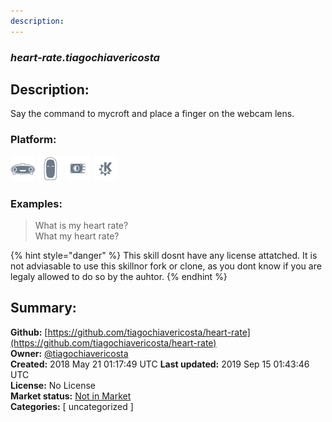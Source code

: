 ```yaml
---
description: 
---
```


### _heart-rate.tiagochiavericosta_  
## Description:  
Say the command to mycroft and place a finger on the webcam lens.  
  
### Platform:  
 ![Mark I](../.gitbook/assets/mark-1-icon.png)  ![Mark II](../.gitbook/assets/mark-2-icon.png)  ![Picroft](../.gitbook/assets/picroft-icon.png)  ![plasmoid](../.gitbook/assets/kde.png)   
### Examples:  
> What is my heart rate?  
> What my heart rate?  
  
{% hint style="danger" %}
This skill dosnt have any license attatched. It is not adviasable to use this skillnor fork or clone, as you dont know if you are legaly allowed to do so by the auhtor.
{% endhint %}
  
## Summary:  
**Github:** [https://github.com/tiagochiavericosta/heart-rate](https://github.com/tiagochiavericosta/heart-rate)  
**Owner:** [@tiagochiavericosta](https://github.com/tiagochiavericosta)  
**Created:** 2018 May 21 01:17:49 UTC  **Last updated:** 2019 Sep 15 01:43:46 UTC  
**License:** No License  
**Market status:** [Not in Market](https://market.mycroft.ai/skill/)  
**Categories:** [ uncategorized ]   
